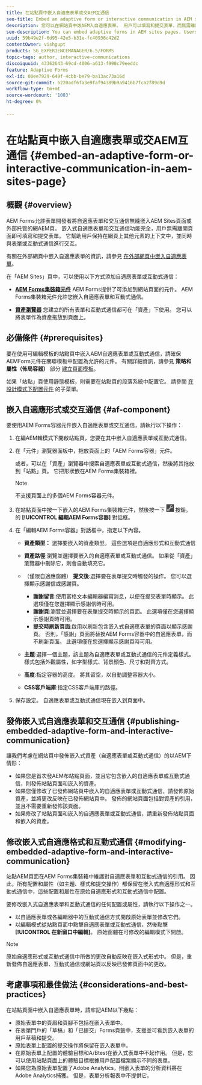 ```yaml
---
title: 在站點頁中嵌入自適應表單或交AEM互通信
seo-title: Embed an adaptive form or interactive communication in AEM sites page
description: 您可以在網站頁中嵌AEM入自適應表單。 用戶可以填寫和提交表單，而無需離開網站頁面。
seo-description: You can embed adaptive forms in AEM sites pages. Users can fill and submit forms without leaving the site pages.
uuid: 59b49e2f-6d95-42e5-b31e-fc40936c42d2
contentOwner: vishgupt
products: SG_EXPERIENCEMANAGER/6.5/FORMS
topic-tags: author, interactive-communications
discoiquuid: 43362643-69cd-4006-a613-f998c79eeddc
feature: Adaptive Forms
exl-id: 00ee7929-649f-4cbb-be79-ba13ac73a16d
source-git-commit: b220adf6fa3e9faf94389b9a9416b7fca2f89d9d
workflow-type: tm+mt
source-wordcount: '1083'
ht-degree: 0%

---
```


# 在站點頁中嵌入自適應表單或交AEM互通信 {#embed-an-adaptive-form-or-interactive-communication-in-aem-sites-page}

## 概觀 {#overview}

AEM Forms允許表單開發者將自適應表單和交互通信無縫嵌入AEM Sites頁面或外部托管的網AEM頁。 嵌入式自適應表單和交互通信功能完全，用戶無需離開頁面即可填寫和提交表單。 它幫助用戶保持在網頁上其他元素的上下文中，並同時與表單或互動式通信進行交互。

有關在外部網頁中嵌入自適應表單的資訊，請參見 [在外部網頁中嵌入自適應表單](/help/forms/using/embed-adaptive-form-external-web-page.md)。

在「AEM Sites」頁中，可以使用以下方式添加自適應表單或互動式通信：

* **[AEM Forms集裝箱元件](/help/forms/using/embed-adaptive-form-aem-sites.md#af-component)**
AEM Forms提供了可添加到網站頁面的元件。 AEM Forms集裝箱元件允許您嵌入自適應表單和互動式通信。

* **[資產瀏覽器](/help/forms/using/embed-adaptive-form-aem-sites.md#asset-browser)**
您建立的所有表單和互動式通信都可在「資產」下使用。 您可以將表單作為資產拖放到頁面上。

## 必備條件 {#prerequisites}

要在使用可編輯模板的站點頁中嵌入AEM自適應表單或互動式通信，請確保AEMForm元件在關聯模板中配置為允許的元件。 有關詳細資訊，請參見 **策略和屬性（佈局容器）** 部分 [建立頁面模板](/help/sites-authoring/templates.md)。

如果「站點」頁使用靜態模板，則需要在站點頁的段落系統中配置它。 請參閱 [在設計模式下配置元件](/help/sites-authoring/default-components-designmode.md) 的子菜單。

## 嵌入自適應形式或交互通信 {#af-component}

要使用AEM Forms容器元件嵌入自適應表單或交互通信，請執行以下操作：

1. 在編AEM輯模式下開啟站點頁，您要在其中嵌入自適應表單或互動式通信。
1. 在「元件」瀏覽器面板中，拖放頁面上的「AEM Forms容器」元件。

   或者，可以在「資產」瀏覽器中搜索自適應表單或互動式通信，然後將其拖放到「站點」頁。 它把形狀嵌在AEM Forms集裝箱裡。

   >[!NOTE]
   >
   >不支援頁面上的多個AEM Forms容器元件。

1. 在站點頁面中按一下嵌入的AEM Forms集裝箱元件，然後按一下 ![設定表徵圖](assets/settings_icon.png) 按鈕。 的 **[!UICONTROL 編輯AEM Forms容器]** 對話框。
1. 在「編輯AEM Forms容器」對話框中，指定以下內容。

   * **資產類型：** 選擇要嵌入的資產類型。 這些選項是自適應形式和互動式通信
   * **資產路徑**:瀏覽並選擇要嵌入的自適應表單或互動式通信。 如果從「資產」瀏覽器中刪除它，則會自動填充它。
   * （僅限自適應窗體） **提交後**:選擇要在表單提交時觸發的操作。 您可以選擇顯示感謝信或感謝頁。

      * **謝謝留言**:使用富格文本編輯器編寫消息，以便在提交表單時顯示。 此選項僅在您選擇顯示感謝信時可用。
      * **謝謝頁**:瀏覽並選擇要在表單提交時顯示的頁面。 此選項僅在您選擇顯示感謝頁時可用。
      * **提交時刷新頁面**:啟用以刷新包含嵌入式自適應表單的頁面以顯示感謝頁。 否則，「感謝」頁面將替換AEM Forms容器中的自適應表單，而不刷新頁面。 此選項僅在您選擇顯示感謝頁時可用。
   * **主題**:選擇一個主題，該主題為自適應表單或互動式通信的元件定義樣式。 樣式包括外觀屬性，如字型樣式、背景顏色、尺寸和對齊方式。
   * **高度**:指定容器的高度。 將其留空，以自動調整容器大小。
   * **CSS客戶端庫**:指定CSS客戶端庫的路徑。


1. 保存設定。 自適應表單或互動式通信現在嵌入到頁面中。

## 發佈嵌入式自適應表單和交互通信 {#publishing-embedded-adaptive-form-and-interactive-communication}

讓我們考慮在網站頁中發佈嵌入式資產（自適應表單或互動式通信）的以AEM下情形：

* 如果您是首次發AEM布站點頁面，並且它包含嵌入的自適應表單或互動式通信，則發佈站點頁面和嵌入的資產。
* 如果您僅修改了已發佈網站頁中嵌入的自適應表單或互動式通信，請發佈原始資產，並將更改反映在已發佈網站頁中。 發佈的網站頁面包括對資產的引用，並且不需要重新發佈該頁面。
* 如果修改了站點頁面和嵌入的自適應表單或互動式通信，請重新發佈站點頁面和嵌入的資產。

## 修改嵌入式自適應格式和互動式通信 {#modifying-embedded-adaptive-form-and-interactive-communication}

站點AEM頁面在AEM Forms集裝箱中維護對自適應表單和互動式通信的引用。 因此，所有配置和屬性（如主題、樣式和提交操作）都保留在嵌入式自適應形式和互動式通信中，這些配置和屬性在原始自適應形式和互動式通信中配置。

要修改嵌入式自適應表單和互動式通信的任何配置或屬性，請執行以下操作之一。

* 以自適應表單或各編輯器中的互動式通信方式開啟原始表單並修改它們。
* 以編輯模式從站點頁面中點擊自適應表單或互動式通信，然後點擊 **[!UICONTROL 在新窗口中編輯]**。 原始窗體在可修改的編輯模式下開啟。

>[!NOTE]
>
>原始自適應形式或互動式通信中所做的更改自動反映在嵌入式形式中。 但是，重新發佈自適應表單、互動式通信或網站頁以反映已發佈頁面中的更改。

## 考慮事項和最佳做法 {#considerations-and-best-practices}

在站點頁面中嵌入自適應表單時，請牢記AEM以下幾點：

* 原始表單中的頁眉和頁腳不包括在嵌入表單中。
* 在表單門戶的「草稿」和「已提交」Forms頁籤中，支援並可看到嵌入表單的用戶草稿和提交。
* 原始表單上配置的提交操作將保留在嵌入表單中。
* 在原始表單上配置的體驗目標和A/Btest在嵌入式表單中不起作用。 但是，您可以使用站點頁面上的體驗目標根據用戶配置檔案顯示不同的表單。
* 如果您為原始表單配置了Adobe Analytics，則嵌入表單的分析資料將在Adobe Analytics捕獲。 但是，表單分析報表中不提供它。

